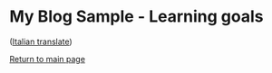 # My Blog Sample - Learning goals
([Italian translate](PostPagination_IT.md))  

[Return to main page](../README.md)  